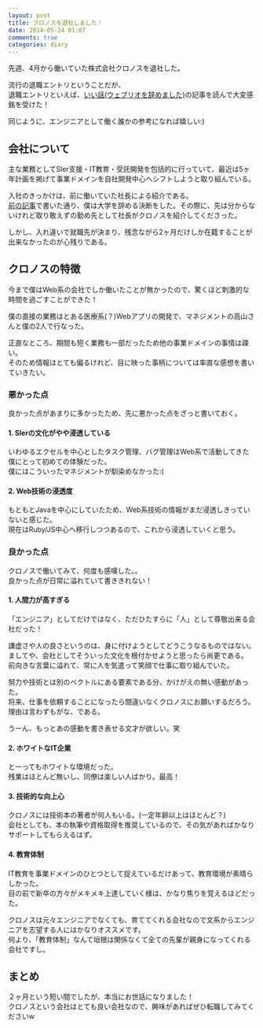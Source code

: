 ```yaml
---
layout: post
title: クロノスを退社しました！
date: 2014-05-24 01:07
comments: true
categories: diary
---
```


先週、4月から働いていた株式会社クロノスを退社した。

流行の退職エントリということだが、  
退職エントリといえば、[いい話(ウェブリオを辞めました)]( https://d.hatena.ne.jp/takeda25/touch/20140407/1396864651 )の記事を読んで大変感銘を受けた！

同じように、エンジニアとして働く誰かの参考になれば嬉しい:)

<!-- more -->

## 会社について

主な業務としてSler支援・IT教育・受託開発を包括的に行っていて、最近は5ヶ年計画を掲げて事業ドメインを自社開発中心へシフトしようと取り組んでいる。

入社のきっかけは、前に働いていた社長による紹介である。  
[前の記事](/blog/blog/i-im-join-for-this-company.html)で書いた通り、僕は大学を辞める決断をした。その際に、先は分からないけれど取り敢えずの勤め先として社長がクロノスを紹介してくださった。

しかし、入れ違いで就職先が決まり、残念ながら2ヶ月だけしか在籍することが出来なかったのが心残りである。

## クロノスの特徴

今まで僕はWeb系の会社でしか働いたことが無かったので、驚くほど刺激的な時間を過ごすことができた！

僕の直接の業務はとある医療系(？)Webアプリの開発で、マネジメントの高山さんと僕の2人で行なった。

正直なところ、期間も短く業務も一部だったため他の事業ドメインの事情は疎い。  
そのため情報はとても偏るけれど、目に映った事柄については率直な感想を書いていきたい。

### 悪かった点

良かった点があまりに多かったため、先に悪かった点をざっと書いておく。

#### 1. Slerの文化がやや浸透している

いわゆるエクセルを中心としたタスク管理、バグ管理はWeb系で活動してきた僕にとって初めての体験だった。  
僕にはこういったマネジメントが馴染めなかった:(

#### 2. Web技術の浸透度

もともとJavaを中心にしていたため、Web系技術の情報がまだ浸透しきっていないと感じた。  
現在はRuby/JS中心へ移行しつつあるので、これから浸透していくと思う。

### 良かった点

クロノスで働いてみて、何度も感嘆した。。  
良かった点が日常に溢れていて書ききれない！

#### 1. 人間力が高すぎる

「エンジニア」としてだけではなく、ただひたすらに「人」として尊敬出来る会社だった！

謙虚さや人の良さというのは、身に付けようとしてどうこうなるものではない。ましてや、会社としてそういった文化を根付かせようと思ったら尚更である。  
前向きな言葉に溢れて、常に人を気遣って笑顔で仕事に取り組んでいた。

努力や技術とは別のベクトルにある要素である分、かけがえの無い感動があった。  
将来、仕事を依頼することになったら間違いなくクロノスにお願いするだろう。理由は言わずもがな、である。

うーん、もっとあの感動を書き表せる文才が欲しい。笑

#### 2. ホワイトなIT企業

とーってもホワイトな環境だった。  
残業はほとんど無いし、同僚は楽しい人ばかり。最高！

#### 3. 技術的な向上心

クロノスには技術本の著者が何人もいる。(一定年齢以上はほとんど？)  
会社としても、本の執筆や資格取得を推奨しているので、その気があればかなりサポートしてもらえるはず。

#### 4. 教育体制

IT教育を事業ドメインのひとつとして捉えているだけあって、教育環境が素晴らしかった。  
目の前で新卒の方々がメキメキ上達していく様は、かなり焦りを覚えるほどだった。

クロノスは元々エンジニアでなくても、育ててくれる会社なので文系からエンジニアを志望する人にはかなりオススメです。  
何より、「教育体制」なんて垣根は関係なくて全ての先輩が親身になってくれる会社ですし。

## まとめ

２ヶ月という短い間でしたが、本当にお世話になりました！  
クロノスという会社はとても良い会社なので、興味があればぜひ転職してみてくださいw
